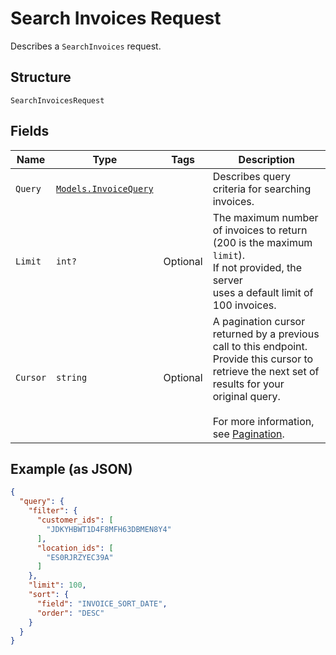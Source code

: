 
# Search Invoices Request

Describes a `SearchInvoices` request.

## Structure

`SearchInvoicesRequest`

## Fields

| Name | Type | Tags | Description |
|  --- | --- | --- | --- |
| `Query` | [`Models.InvoiceQuery`](/doc/models/invoice-query.md) |  | Describes query criteria for searching invoices. |
| `Limit` | `int?` | Optional | The maximum number of invoices to return (200 is the maximum `limit`).<br>If not provided, the server<br>uses a default limit of 100 invoices. |
| `Cursor` | `string` | Optional | A pagination cursor returned by a previous call to this endpoint.<br>Provide this cursor to retrieve the next set of results for your original query.<br><br>For more information, see [Pagination](https://developer.squareup.com/docs/working-with-apis/pagination). |

## Example (as JSON)

```json
{
  "query": {
    "filter": {
      "customer_ids": [
        "JDKYHBWT1D4F8MFH63DBMEN8Y4"
      ],
      "location_ids": [
        "ES0RJRZYEC39A"
      ]
    },
    "limit": 100,
    "sort": {
      "field": "INVOICE_SORT_DATE",
      "order": "DESC"
    }
  }
}
```

